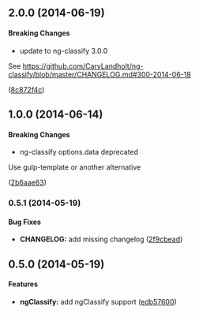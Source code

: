## 2.0.0 (2014-06-19)


#### Breaking Changes

* update to ng-classify 3.0.0

See https://github.com/CaryLandholt/ng-classify/blob/master/CHANGELOG.md#300-2014-06-18

 ([8c872f4c](https://github.com/CaryLandholt/grunt-ng-classify/commit/8c872f4c647d612157684322c657901b0d5e36ee))


## 1.0.0 (2014-06-14)


#### Breaking Changes

* ng-classify options.data deprecated

Use gulp-template or another alternative

 ([2b6aae63](https://github.com/CaryLandholt/grunt-ng-classify/commit/2b6aae636be30cd2e36738cf6e5def6273cd8c21))


<a name="0.5.1"></a>
### 0.5.1  (2014-05-19)


#### Bug Fixes

* **CHANGELOG:** add missing changelog ([2f9cbead](https://github.com/CaryLandholt/grunt-ng-classify/commit/2f9cbeade6dbc0fe1df7563700466fd2d8f35546))


<a name="0.5.0"></a>
## 0.5.0  (2014-05-19)


#### Features

* **ngClassify:** add ngClassify support ([edb57600](https://github.com/CaryLandholt/grunt-ng-classify/commit/edb5760068102615ccb19f0ad2a8b49d310808a8))